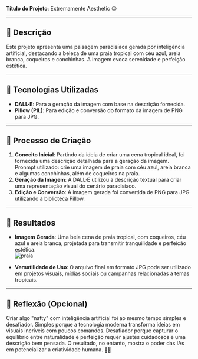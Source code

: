 **Título do Projeto**: Extremamente Aesthetic 😉  

---

## 📒 Descrição  
Este projeto apresenta uma paisagem paradisíaca gerada por inteligência artificial, destacando a beleza de uma praia tropical com céu azul, areia branca, coqueiros e conchinhas. A imagem evoca serenidade e perfeição estética.  

---

## 🤖 Tecnologias Utilizadas  
- **DALL·E**: Para a geração da imagem com base na descrição fornecida.  
- **Pillow (PIL)**: Para edição e conversão do formato da imagem de PNG para JPG.  

---

## 🧐 Processo de Criação  
1. **Conceito Inicial**: Partindo da ideia de criar uma cena tropical ideal, foi fornecida uma descrição detalhada para a geração da imagem.  
Pronmpt utilizado: crie uma imagem de praia com céu azul, areia branca e algumas conchinhas, além de coqueiros na praia.
2. **Geração da Imagem**: A DALL·E utilizou a descrição textual para criar uma representação visual do cenário paradisíaco.  
3. **Edição e Conversão**: A imagem gerada foi convertida de PNG para JPG utilizando a biblioteca Pillow.  

---

## 🚀 Resultados  
- **Imagem Gerada**: Uma bela cena de praia tropical, com coqueiros, céu azul e areia branca, projetada para transmitir tranquilidade e perfeição estética.  
![praia](https://github.com/user-attachments/assets/3d4df960-4764-48bc-90e4-bf3956411171)

- **Versatilidade de Uso**: O arquivo final em formato JPG pode ser utilizado em projetos visuais, mídias sociais ou campanhas relacionadas a temas tropicais.  

---

## 💭 Reflexão (Opcional)  
Criar algo "natty" com inteligência artificial foi ao mesmo tempo simples e desafiador. Simples porque a tecnologia moderna transforma ideias em visuais incríveis com poucos comandos. Desafiador porque capturar o equilíbrio entre naturalidade e perfeição requer ajustes cuidadosos e uma descrição bem pensada. O resultado, no entanto, mostra o poder das IAs em potencializar a criatividade humana. 🌴✨
